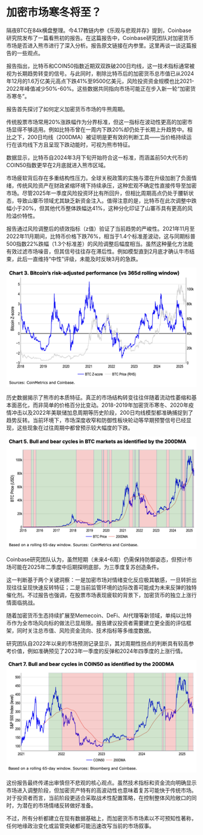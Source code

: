 # 加密市场寒冬将至？

隔夜BTC在84k横盘整理。今4.17教链内参《乐观与悲观并存》提到，Coinbase研究院发布了一篇看熊初的报告。在这篇报告中，Coinbase研究团队对加密货币市场是否进入熊市进行了深入分析。报告原文链接在内参里。这里再谈一谈这篇报告的一些观点。

报告指出，比特币和COIN50指数近期双双跌破200日均线，这一技术指标通常被视为长期趋势转变的信号。与此同时，剔除比特币后的加密货币总市值已从2024年12月的1.6万亿美元高点下跌41%至9500亿美元，风险投资资金规模也比2021-2022年峰值减少50%-60%。这些数据共同指向市场可能正在步入新一轮“加密货币寒冬”。

报告首先探讨了如何定义加密货币市场的牛熊周期。

传统股票市场常用20%涨跌幅作为分界标准，但这一指标在波动性更高的加密市场显得不够适用。例如比特币曾在一周内下跌20%却仍处于长期上升趋势中。相比之下，200日均线（200DMA）被证明是更有效的判断工具——当价格持续运行在该均线下方且呈现下跌动能时，可视为熊市特征。

数据显示，比特币自2024年3月下旬开始符合这一标准，而涵盖前50大代币的COIN50指数更早在2月底就进入熊市区域。

市场疲软背后存在多重结构性压力。全球关税政策的实施与潜在升级加剧了负面情绪，传统风险资产在财政紧缩环境下持续承压，这种宏观不确定性直接传导至加密市场。尽管2025年一季度风险投资环比有所回升，但相比周期高点仍处于腰斩状态，导致山寨币领域尤其缺乏新资金注入。值得注意的是，比特币在此次调整中跌幅小于20%，但其他代币整体跌幅达41%，这种分化印证了山寨币具有更高的风险溢价特性。

报告通过风险调整后的绩效指标（z值）验证了当前趋势的严峻性。2021年11月至2022年11月期间，比特币价格下跌76%，相当于1.4个标准差波动，这与同期标普500指数22%跌幅（1.3个标准差）的风险调整后幅度相当。虽然这种量化方法能有效过滤市场噪音，但其信号往往存在滞后性。例如模型直到2月底才确认牛市结束，此后一直维持“中性”评级，未能及时反映3月的急跌。

![](2025-04-17-A01.png)

历史数据揭示了熊市的本质特征。真正的市场结构转变往往伴随着流动性萎缩和基本面恶化，而非简单的价格百分比变动。2018-2019年加密货币寒冬、2020年疫情冲击以及2022年美联储加息周期等历史阶段，200日均线模型都准确捕捉到了趋势反转。当前环境下，市场深度收窄和防御性板块轮动等早期预警信号已经显现，这些现象在过往周期中都曾预示较大幅度的下跌。

![](2025-04-17-A02.png)

Coinbase研究团队认为，虽然短期（未来4-6周）仍需保持防御姿态，但预计市场可能在2025年二季度中后期探明底部，为三季度复苏创造条件。

这一判断基于两个关键洞察：一是加密市场对情绪变化反应极其敏感，一旦转折出现往往呈现快速反转特征；二是当前监管环境的边际改善可能成为未来反弹的独特催化剂。不过报告也强调，在股票市场表现疲软的背景下，加密货币的独立上涨行情面临挑战。

随着加密货币生态持续扩展至Memecoin、DeFi、AI代理等新领域，单纯以比特币作为全市场风向标的做法已显局限。报告建议投资者需要建立更全面的评估框架，同时关注总市值、风险资金流向、技术指标等多维度数据。

研究团队自2022年以来的市场预测记录显示，其对周期性拐点的判断具有较高参考价值，例如准确预见了2023年一季度的反弹和2024年四季度的上涨行情。

![](2025-04-17-A03.png)

这份报告最终传递出审慎但不悲观的核心观点。虽然技术指标和资金流向明确显示市场进入调整阶段，但加密资产特有的高波动性也意味着复苏可能快于传统市场。对于投资者而言，当前阶段更适合采取战术性配置策略，在控制整体风险敞口的同时，为潜在的市场情绪反转做好准备。

不过，所有分析都建立在现有数据基础上，而加密货币市场素以不可预知性著称，任何地缘政治变化或监管突破都可能迅速改写当前的市场叙事。
